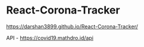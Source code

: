 # React-Corona-Tracker
https://darshan3899.github.io/React-Corona-Tracker/

API - https://covid19.mathdro.id/api
